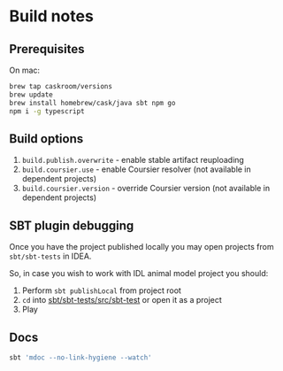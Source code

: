 Build notes
===========

Prerequisites
-------------

On mac:

```bash
brew tap caskroom/versions
brew update
brew install homebrew/cask/java sbt npm go
npm i -g typescript
```

Build options
-------------

1. `build.publish.overwrite` - enable stable artifact reuploading
2. `build.coursier.use` - enable Coursier resolver (not available in dependent projects)
3. `build.coursier.version` - override Coursier version (not available in dependent projects)

SBT plugin debugging
--------------------

Once you have the project published locally you may open projects from `sbt/sbt-tests` in IDEA.

So, in case you wish to work with IDL animal model project you should:

1. Perform `sbt publishLocal` from project root
2. `cd` into [sbt/sbt-tests/src/sbt-test](sbt/sbt-tests/src/sbt-test/) or open it as a project
3. Play 

Docs
----

```bash
sbt 'mdoc --no-link-hygiene --watch'
```
